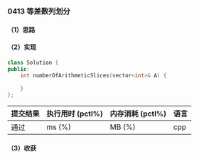 ### 0413 等差数列划分

#### （1）思路

#### （2）实现

```cpp
class Solution {
public:
    int numberOfArithmeticSlices(vector<int>& A) {

    }
};
```

| 提交结果 | 执行用时 (pctl%) | 内存消耗 (pctl%) | 语言 |
|:---------|:-----------------|:-----------------|:-----|
| 通过     |  ms (%)   |  MB (%)  | cpp  |

#### （3）收获
